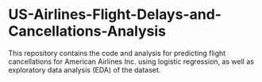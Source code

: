 # US-Airlines-Flight-Delays-and-Cancellations-Analysis
This repository contains the code and analysis for predicting flight cancellations for American Airlines Inc. using logistic regression, as well as exploratory data analysis (EDA) of the dataset.
